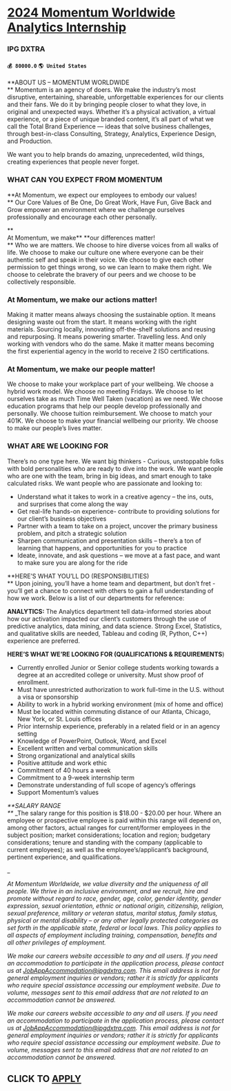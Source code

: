 # [2024 Momentum Worldwide Analytics Internship](https://www.remotewlb.com/apply/2024-momentum-worldwide-analytics-internship)  
### IPG DXTRA  
#### `💰 80000.0` `🌎 United States`  

**ABOUT US – MOMENTUM WORLDWIDE  
** Momentum is an agency of doers. We make the industry’s most disruptive, entertaining, shareable, unforgettable experiences for our clients and their fans. We do it by bringing people closer to what they love, in original and unexpected ways. Whether it’s a physical activation, a virtual experience, or a piece of unique branded content, it’s all part of what we call the Total Brand Experience — ideas that solve business challenges, through best-in-class Consulting, Strategy, Analytics, Experience Design, and Production.

We want you to help brands do amazing, unprecedented, wild things, creating experiences that people never forget.

### WHAT CAN YOU EXPECT FROM MOMENTUM

 **At Momentum, we expect our employees to embody our values!  
** Our Core Values of Be One, Do Great Work, Have Fun, Give Back and Grow empower an environment where we challenge ourselves professionally and encourage each other personally.

 **  
At Momentum, we make** **our differences matter!  
** Who we are matters. We choose to hire diverse voices from all walks of life. We choose to make our culture one where everyone can be their authentic self and speak in their voice. We choose to give each other permission to get things wrong, so we can learn to make them right. We choose to celebrate the bravery of our peers and we choose to be collectively responsible.

### At Momentum, we make our actions matter!

Making it matter means always choosing the sustainable option. It means designing waste out from the start. It means working with the right materials. Sourcing locally, innovating off-the-shelf solutions and reusing and repurposing. It means powering smarter. Travelling less. And only working with vendors who do the same. Make it matter means becoming the first experiential agency in the world to receive 2 ISO certifications.

### At Momentum, we make our people matter!

We choose to make your workplace part of your wellbeing. We choose a hybrid work model. We choose no meeting Fridays. We choose to let ourselves take as much Time Well Taken (vacation) as we need. We choose education programs that help our people develop professionally and personally. We choose tuition reimbursement. We choose to match your 401K. We choose to make your financial wellbeing our priority. We choose to make our people’s lives matter.

### WHAT ARE WE LOOKING FOR  

There’s no one type here. We want big thinkers - Curious, unstoppable folks with bold personalities who are ready to dive into the work. We want people who are one with the team, bring in big ideas, and smart enough to take calculated risks. We want people who are passionate and looking to:

  * Understand what it takes to work in a creative agency – the ins, outs, and surprises that come along the way 
  * Get real-life hands-on experience- contribute to providing solutions for our client’s business objectives 
  * Partner with a team to take on a project, uncover the primary business problem, and pitch a strategic solution 
  * Sharpen communication and presentation skills – there’s a ton of learning that happens, and opportunities for you to practice 
  * Ideate, innovate, and ask questions – we move at a fast pace, and want to make sure you are along for the ride   
  

**HERE’S WHAT YOU’LL DO (RESPONSIBILITIES)  
** Upon joining, you’ll have a home team and department, but don’t fret - you’ll get a chance to connect with others to gain a full understanding of how we work. Below is a list of our departments for reference:

**ANALYTICS:** The Analytics department tell data-informed stories about how our activation impacted our client’s customers through the use of predictive analytics, data mining, and data science. Strong Excel, Statistics, and qualitative skills are needed, Tableau and coding (R, Python, C++) experience are preferred.  
  
  
**HERE’S WHAT WE’RE LOOKING FOR (QUALIFICATIONS & REQUIREMENTS**)

  * Currently enrolled Junior or Senior college students working towards a degree at an accredited college or university. Must show proof of enrollment. 
  * Must have unrestricted authorization to work full-time in the U.S. without a visa or sponsorship 
  * Ability to work in a hybrid working environment (mix of home and office) 
  * Must be located within commuting distance of our Atlanta, Chicago, New York, or St. Louis offices
  * Prior internship experience, preferably in a related field or in an agency setting 
  * Knowledge of PowerPoint, Outlook, Word, and Excel 
  * Excellent written and verbal communication skills 
  * Strong organizational and analytical skills 
  * Positive attitude and work ethic 
  * Commitment of 40 hours a week 
  * Commitment to a 9-week internship term
  * Demonstrate understanding of full scope of agency’s offerings 
  * Support Momentum’s values 

_**SALARY RANGE  
**_ _The salary range for this position is $18.00 - $20.00 per hour. Where an employee or prospective employee is paid within this range will depend on, among other factors, actual ranges for current/former employees in the subject position; market considerations; location and region; budgetary considerations; tenure and standing with the company (applicable to current employees); as well as the employee’s/applicant’s background, pertinent experience, and qualifications.  
  
_

 _At Momentum Worldwide, we value diversity and the uniqueness of all people. We thrive in an inclusive environment, and we recruit, hire and promote without regard to race, gender, age, color, gender identity, gender expression, sexual orientation, ethnic or national origin, citizenship, religion, sexual preference, military or veteran status, marital status, family status, physical or mental disability – or any other legally protected categories as set forth in the applicable state, federal or local laws. This policy applies to all aspects of employment including training, compensation, benefits and all other privileges of employment._

 _We make our careers website accessible to any and all users. If you need an accommodation to participate in the application process, please contact us at JobAppAccommodation@ipgdxtra.com. This email address is not for general employment inquiries or vendors; rather it is strictly for applicants who require special assistance accessing our employment website. Due to volume, messages sent to this email address that are not related to an accommodation cannot be answered._

 _We make our careers website accessible to any and all users. If you need an accommodation to participate in the application process, please contact us at JobAppAccommodation@ipgdxtra.com. This email address is not for general employment inquiries or vendors; rather it is strictly for applicants who require special assistance accessing our employment website. Due to volume, messages sent to this email address that are not related to an accommodation cannot be answered._

  
## CLICK TO [APPLY](https://www.remotewlb.com/apply/2024-momentum-worldwide-analytics-internship)

